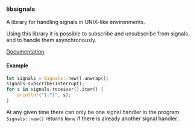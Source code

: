 ### libsignals

A library for handling signals in UNIX-like environments.

Using this library it is possible to subscribe and unsubscribe from signals and to
handle them asynchronously. 

[Documentation](https://mahkoh.github.io/signals/doc/signals)

#### Example

```rust
let signals = Signals::new().unwrap();
signals.subscribe(Interrupt);
for s in signals.receiver().iter() {
    println!("{:?}", s);
}
```

At any given time there can only be one signal handler in the program.
`Signals::new()` returns `None` if there is already another signal handler.
